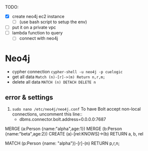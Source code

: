 TODO:

- [x] create neo4j ec2 instance
  - [ ]  (use bash script to setup the env) 
- [ ] put it on a private vpc
- [ ] lambda function to query
  - [ ] connect with neo4j 

# Neo4j 
* cypher connection `cypher-shell -u neo4j -p cuelogic`
* get all data `Match (n)-[r]->(m) Return n,r,m;`
* delete all data `MATCH (n) DETACH DELETE n`

## error & settings

1. `sudo nano /etc/neo4j/neo4j.conf` To have Bolt accept non-local connections, uncomment this line::
   * dbms.connector.bolt.address=0.0.0.0:7687



MERGE (a:Person {name:"alpha",age:1}) 
MERGE (b:Person {name:"beta",age:2})
CREATE  (a)-[rel:KNOWS]->(b) 
RETURN a, b, rel

MATCH (p:Person {name: "alpha"})-[r]-(n)
RETURN p,r,n;
